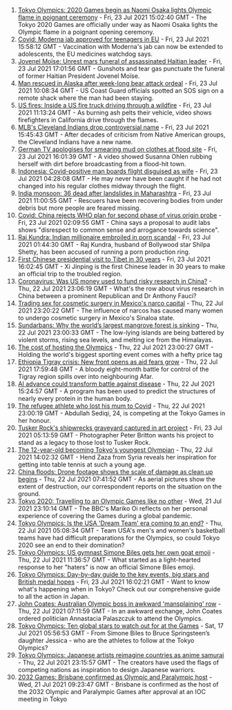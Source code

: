 1. [Tokyo Olympics: 2020 Games begin as Naomi Osaka lights Olympic flame in poignant ceremony](https://www.bbc.co.uk/sport/olympics/57929293) - Fri, 23 Jul 2021 15:02:40 GMT - The Tokyo 2020 Games are officially under way as Naomi Osaka lights the Olympic flame in a poignant opening ceremony.
2. [Covid: Moderna jab approved for teenagers in EU](https://www.bbc.co.uk/news/world-europe-57947183) - Fri, 23 Jul 2021 15:58:12 GMT - Vaccination with Moderna's jab can now be extended to adolescents, the EU medicines watchdog says.
3. [Jovenel Moïse: Unrest mars funeral of assassinated Haitian leader](https://www.bbc.co.uk/news/world-latin-america-57915760) - Fri, 23 Jul 2021 17:01:56 GMT - Gunshots and tear gas punctuate the funeral of former Haitian President Jovenel Moïse.
4. [Man rescued in Alaska after week-long bear attack ordeal](https://www.bbc.co.uk/news/world-us-canada-57939501) - Fri, 23 Jul 2021 10:08:34 GMT - US Coast Guard officials spotted an SOS sign on a remote shack where the man had been staying.
5. [US fires: Inside a US fire truck driving through a wildfire](https://www.bbc.co.uk/news/world-us-canada-57943338) - Fri, 23 Jul 2021 11:13:24 GMT - As burning ash pelts their vehicle, video shows firefighters in California drive through the flames.
6. [MLB's Cleveland Indians drop controversial name](https://www.bbc.co.uk/news/world-us-canada-57946842) - Fri, 23 Jul 2021 15:45:43 GMT - After decades of criticism from Native American groups, the Cleveland Indians have a new name.
7. [German TV apologises for smearing mud on clothes at flood site](https://www.bbc.co.uk/news/world-europe-57946430) - Fri, 23 Jul 2021 16:01:39 GMT - A video showed Susanna Ohlen rubbing herself with dirt before broadcasting from a flood-hit town.
8. [Indonesia: Covid-positive man boards flight disguised as wife](https://www.bbc.co.uk/news/world-asia-57938542) - Fri, 23 Jul 2021 04:28:08 GMT - He may never have been caught if he had not changed into his regular clothes midway through the flight.
9. [India monsoon: 36 dead after landslides in Maharashtra](https://www.bbc.co.uk/news/world-asia-india-57938839) - Fri, 23 Jul 2021 11:00:55 GMT - Rescuers have been recovering bodies from under debris but more people are feared missing.
10. [Covid: China rejects WHO plan for second phase of virus origin probe](https://www.bbc.co.uk/news/world-asia-china-57926368) - Fri, 23 Jul 2021 02:09:55 GMT - China says a proposal to audit labs shows "disrespect to common sense and arrogance towards science".
11. [Raj Kundra: Indian millionaire embroiled in porn scandal](https://www.bbc.co.uk/news/world-asia-india-57897783) - Fri, 23 Jul 2021 01:44:30 GMT - Raj Kundra, husband of Bollywood star Shilpa Shetty, has been accused of running a porn production ring.
12. [First Chinese presidential visit to Tibet in 30 years](https://www.bbc.co.uk/news/world-asia-china-57941893) - Fri, 23 Jul 2021 16:02:45 GMT - Xi Jinping is the first Chinese leader in 30 years to make an official trip to the troubled region.
13. [Coronavirus: Was US money used to fund risky research in China?](https://www.bbc.co.uk/news/57932699) - Thu, 22 Jul 2021 23:06:19 GMT - What's the row about virus research in China between a prominent Republican and Dr Anthony Fauci?
14. [Trading sex for cosmetic surgery in Mexico's narco capital](https://www.bbc.co.uk/news/stories-57932216) - Thu, 22 Jul 2021 23:20:22 GMT - The influence of narcos has caused many women to undergo cosmetic surgery in Mexico's Sinaloa state.
15. [Sundarbans: Why the world’s largest mangrove forest is sinking](https://www.bbc.co.uk/news/world-asia-india-57929463) - Thu, 22 Jul 2021 23:00:33 GMT - The low-lying islands are being battered by violent storms, rising sea levels, and melting ice from the Himalayas.
16. [The cost of hosting the Olympics](https://www.bbc.co.uk/news/57919584) - Thu, 22 Jul 2021 23:00:27 GMT - Holding the world's biggest sporting event comes with a hefty price tag
17. [Ethiopia Tigray crisis: New front opens as aid fears grow](https://www.bbc.co.uk/news/world-africa-57926832) - Thu, 22 Jul 2021 17:59:48 GMT - A bloody eight-month battle for control of the Tigray region spills over into neighbouring Afar.
18. [AI advance could transform battle against disease](https://www.bbc.co.uk/news/science-environment-57929095) - Thu, 22 Jul 2021 15:24:57 GMT - A program has been used to predict the structures of nearly every protein in the human body.
19. [The refugee athlete who lost his mum to Covid](https://www.bbc.co.uk/news/world-57937673) - Thu, 22 Jul 2021 23:00:19 GMT - Abdullah Sediqi, 24, is competing at the Tokyo Games in her honour.
20. [Tusker Rock's shipwrecks graveyard captured in art project](https://www.bbc.co.uk/news/uk-wales-57918489) - Fri, 23 Jul 2021 05:13:59 GMT - Photographer Peter Britton wants his project to stand as a legacy to those lost to Tusker Rock.
21. [The 12-year-old becoming Tokyo's youngest Olympian](https://www.bbc.co.uk/news/world-middle-east-57925985) - Thu, 22 Jul 2021 14:02:32 GMT - Hend Zaza from Syria reveals her inspiration for getting into table tennis at such a young age.
22. [China floods: Drone footage shows the scale of damage as clean up begins](https://www.bbc.co.uk/news/world-asia-china-57926019) - Thu, 22 Jul 2021 07:41:52 GMT - As aerial pictures show the extent of destruction, our correspondent reports on the situation on the ground.
23. [Tokyo 2020: Travelling to an Olympic Games like no other](https://www.bbc.co.uk/news/world-asia-57913517) - Wed, 21 Jul 2021 23:10:14 GMT - The BBC's Mariko Oi reflects on her personal experience of covering the Games during a global pandemic.
24. [Tokyo Olympics: Is the USA 'Dream Team' era coming to an end?](https://www.bbc.co.uk/sport/olympics/57895457) - Thu, 22 Jul 2021 05:08:34 GMT - Team USA's men's and women's basketball teams have had difficult preparations for the Olympics, so could Tokyo 2020 see an end to their domination?
25. [Tokyo Olympics: US gymnast Simone Biles gets her own goat emoji](https://www.bbc.co.uk/sport/olympics/57927175) - Thu, 22 Jul 2021 11:36:57 GMT - What started as a light-hearted response to her "haters" is now an official Simone Biles emoji.
26. [Tokyo Olympics: Day-by-day guide to the key events, big stars and British medal hopes](https://www.bbc.co.uk/sport/olympics/57778808) - Fri, 23 Jul 2021 16:02:21 GMT - Want to know what's happening when in Tokyo? Check out our comprehensive guide to all the action in Japan.
27. [John Coates: Australian Olympic boss in awkward 'mansplaining' row](https://www.bbc.co.uk/news/world-australia-57924986) - Thu, 22 Jul 2021 07:11:59 GMT - In an awkward exchange, John Coates ordered politician Annastacia Palaszczuk to attend the Olympics.
28. [Tokyo Olympics: Ten global stars to watch out for at the Games](https://www.bbc.co.uk/sport/olympics/57836107) - Sat, 17 Jul 2021 05:56:53 GMT - From Simone Biles to Bruce Springsteen’s daughter Jessica - who are the athletes to follow at the Tokyo Olympics?
29. [Tokyo Olympics: Japanese artists reimagine countries as anime samurai](https://www.bbc.co.uk/news/world-asia-57911348) - Thu, 22 Jul 2021 23:15:57 GMT - The creators have used the flags of competing nations as inspiration to design Japanese warriors.
30. [2032 Games: Brisbane confirmed as Olympic and Paralympic host](https://www.bbc.co.uk/sport/olympics/57912026) - Wed, 21 Jul 2021 09:23:47 GMT - Brisbane is confirmed as the host of the 2032 Olympic and Paralympic Games after approval at an IOC meeting in Tokyo
